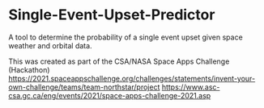 # Single-Event-Upset-Predictor
A tool to determine the probability of a single event upset given space weather and orbital data.

This was created as part of the CSA/NASA Space Apps Challenge (Hackathon)
https://2021.spaceappschallenge.org/challenges/statements/invent-your-own-challenge/teams/team-northstar/project
https://www.asc-csa.gc.ca/eng/events/2021/space-apps-challenge-2021.asp
